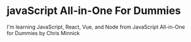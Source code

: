 # javaScript All-in-One For Dummies

I'm learning JavaScript, React, Vue, and Node from JavaScript All-in-One for Dummies by Chris Minnick
